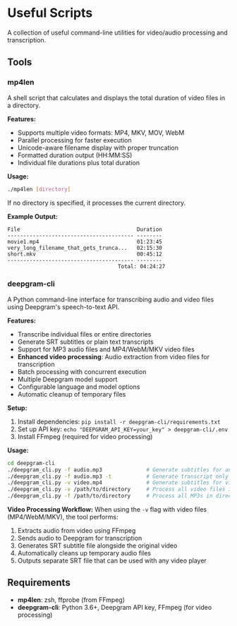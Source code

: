 # Useful Scripts

A collection of useful command-line utilities for video/audio processing and transcription.

## Tools

### mp4len

A shell script that calculates and displays the total duration of video files in a directory.

**Features:**
- Supports multiple video formats: MP4, MKV, MOV, WebM
- Parallel processing for faster execution
- Unicode-aware filename display with proper truncation
- Formatted duration output (HH:MM:SS)
- Individual file durations plus total duration

**Usage:**
```bash
./mp4len [directory]
```

If no directory is specified, it processes the current directory.

**Example Output:**
```
File                                     Duration
---------------------------------------- --------
movie1.mp4                               01:23:45
very_long_filename_that_gets_trunca...   02:15:30
short.mkv                                00:45:12
---------------------------------------- --------
                                   Total: 04:24:27
```

### deepgram-cli

A Python command-line interface for transcribing audio and video files using Deepgram's speech-to-text API.

**Features:**
- Transcribe individual files or entire directories
- Generate SRT subtitles or plain text transcripts
- Support for MP3 audio files and MP4/WebM/MKV video files
- **Enhanced video processing**: Audio extraction from video files for transcription
- Batch processing with concurrent execution
- Multiple Deepgram model support
- Configurable language and model options
- Automatic cleanup of temporary files

**Setup:**
1. Install dependencies: `pip install -r deepgram-cli/requirements.txt`
2. Set up API key: `echo "DEEPGRAM_API_KEY=your_key" > deepgram-cli/.env`
3. Install FFmpeg (required for video processing)

**Usage:**
```bash
cd deepgram-cli
./deepgram_cli.py -f audio.mp3              # Generate subtitles for audio
./deepgram_cli.py -f audio.mp3 -t           # Generate transcript only
./deepgram_cli.py -v video.mp4              # Generate subtitles for video
./deepgram_cli.py -v /path/to/directory     # Process all video files in directory
./deepgram_cli.py -f /path/to/directory     # Process all MP3s in directory
```

**Video Processing Workflow:**
When using the `-v` flag with video files (MP4/WebM/MKV), the tool performs:
1. Extracts audio from video using FFmpeg
2. Sends audio to Deepgram for transcription
3. Generates SRT subtitle file alongside the original video
4. Automatically cleans up temporary audio files
5. Outputs separate SRT file that can be used with any video player

## Requirements

- **mp4len**: zsh, ffprobe (from FFmpeg)
- **deepgram-cli**: Python 3.6+, Deepgram API key, FFmpeg (for video processing)